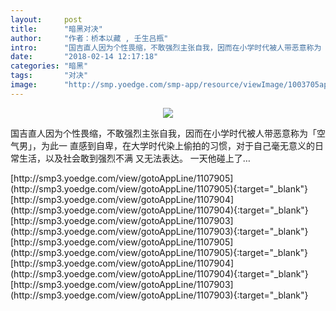 ```yaml
---
layout:     post
title:      "暗黑对决"
author:     "作者：桥本以藏 , 壬生吕瓶"
intro:      "国吉直人因为个性畏缩，不敢强烈主张自我，因而在小学时代被人带恶意称为「空气男」，为此一 直感到自卑，在大学时代染上偷拍的习惯，对于自己毫无意义的日常生活，以及社会敢到强烈不满 又无法表达。 一天他碰上了…"
date:       "2018-02-14 12:17:18"
categories: "暗黑"
tags:       "对决"
image:      "http://smp.yoedge.com/smp-app/resource/viewImage/1003705appline.png"
---
```

<div style="text-align: center">
<p><img src="http://smp.yoedge.com/smp-app/resource/viewImage/1003705appline.png"/></p>
</div>
<p class="post-meta">
<span>国吉直人因为个性畏缩，不敢强烈主张自我，因而在小学时代被人带恶意称为「空气男」，为此一 直感到自卑，在大学时代染上偷拍的习惯，对于自己毫无意义的日常生活，以及社会敢到强烈不满 又无法表达。 一天他碰上了…</span>
</p>
[http://smp3.yoedge.com/view/gotoAppLine/1107905](http://smp3.yoedge.com/view/gotoAppLine/1107905){:target="_blank"}
[http://smp3.yoedge.com/view/gotoAppLine/1107904](http://smp3.yoedge.com/view/gotoAppLine/1107904){:target="_blank"}
[http://smp3.yoedge.com/view/gotoAppLine/1107903](http://smp3.yoedge.com/view/gotoAppLine/1107903){:target="_blank"}
[http://smp3.yoedge.com/view/gotoAppLine/1107905](http://smp3.yoedge.com/view/gotoAppLine/1107905){:target="_blank"}
[http://smp3.yoedge.com/view/gotoAppLine/1107904](http://smp3.yoedge.com/view/gotoAppLine/1107904){:target="_blank"}
[http://smp3.yoedge.com/view/gotoAppLine/1107903](http://smp3.yoedge.com/view/gotoAppLine/1107903){:target="_blank"}


